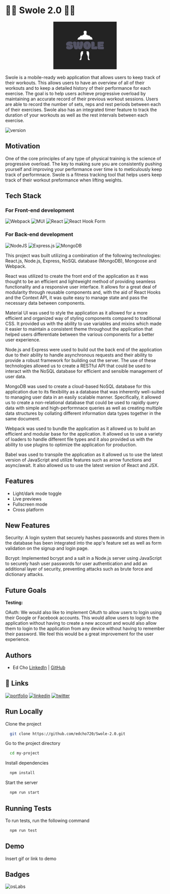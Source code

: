 
# 💪🏼 Swole 2.0 💪🏼

<center><img src="./__test__/logo/swole-high-resolution-color-logo.png" width="200" height="150" id="readme-top"></center>

Swole is a mobile-ready web application that allows users to keep track of their workouts. This allows users to have an overview of all of their workouts and to keep a detailed history of their performance for each exercise. The goal is to help users achieve progressive overload by maintaining an accurate record of their previous workout sessions. Users are able to record the number of sets, reps and rest periods between each of their exercises. Swole also has an integrated timer feature to track the duration of your workouts as well as the rest intervals between each exercise.

![version](https://badgen.net/badge/version/v2.0.0)


## Motivation

One of the core principles of any type of physical training is the science of progressive overload. The key to making sure you are consistently pushing yourself and improving your performance over time is to meticulously keep track of performnace. Swole is a fitness tracking tool that helps users keep track of their workout preformance when lifting weights.

## Tech Stack

### For Front-end development

![Webpack](https://img.shields.io/badge/webpack-%238DD6F9.svg?style=for-the-badge&logo=webpack&logoColor=black)
![MUI](https://img.shields.io/badge/MUI-%230081CB.svg?style=for-the-badge&logo=mui&logoColor=white)
![React](https://img.shields.io/badge/react-%2320232a.svg?style=for-the-badge&logo=react&logoColor=%2361DAFB)
![React Hook Form](https://img.shields.io/badge/React%20Hook%20Form-%23EC5990.svg?style=for-the-badge&logo=reacthookform&logoColor=white)

### For Back-end development

![NodeJS](https://img.shields.io/badge/node.js-6DA55F?style=for-the-badge&logo=node.js&logoColor=white)
![Express.js](https://img.shields.io/badge/express.js-%23404d59.svg?style=for-the-badge&logo=express&logoColor=%2361DAFB)
![MongoDB](https://img.shields.io/badge/MongoDB-%234ea94b.svg?style=for-the-badge&logo=mongodb&logoColor=white)

This project was built utilizing a combination of the following technologies: React.js, Node.js, Express, NoSQL database (MongoDB), Mongoose and Webpack.

React was utilized to create the front end of the application as it was thought to be an efficient and lightweight method of providing seamless functionality and a responsive user interface. It allows for a great deal of modularity through reusable components and, with the aid of React Hooks and the Context API, it was quite easy to manage state and pass the necessary data between components.

Material UI was used to style the application as it allowed for a more efficient and organized way of styling components compared to traditional CSS. It provided us with the ability to use variables and mixins which made it easier to maintain a consistent theme throughout the application that helped users differentiate between the various components for a better user experience.

Node.js and Express were used to build out the back end of the application due to their ability to handle asynchronous requests and their ability to provide a robust framework for building out the server. The use of these technologies allowed us to create a RESTful API that could be used to interact with the NoSQL database for efficient and sensible management of user data.

MongoDB was used to create a cloud-based NoSQL database for this application due to its flexibility as a database that was inherently well-suited to managing user data in an easily scalable manner. Specifically, it allowed us to create a non-relational database that could be used to rapidly query data with simple and high-performnace queries as well as creating multiple data structures by collating different information data types together in the same document.

Webpack was used to bundle the application as it allowed us to build an efficient and modular base for the application. It allowed us to use a variety of loaders to handle different file types and it also provided us with the ability to use plugins to optimize the application for production.

Babel was used to transpile the application as it allowed us to use the latest version of JavaScript and utilize features such as arrow functions and async/await. It also allowed us to use the latest version of React and JSX.

## Features

- Light/dark mode toggle
- Live previews
- Fullscreen mode
- Cross platform

## New Features

Security: A login system that securely hashes passwords and stores them in the database has been integrated into the app's feature set as well as form validation on the signup and login page.

Bcrypt: Implemented bcrypt and a salt in a Node.js server using JavaScript to securely hash user passwords for user authentication and add an additional layer of security, preventing attacks such as brute force and dictionary attacks.
## Future Goals

**Testing:**

OAuth: We would also like to implement OAuth to allow users to login using their Google or Facebook accounts. This would allow users to login to the application without having to create a new account and would also allow them to login to the application from any device without having to remember their password. We feel this would be a great improvement for the user experience.

## Authors

- Ed Cho [LinkedIn](https://www.linkedin.com/in/edcho720/) | [GitHub](https://github.com/edcho720)

## 🔗 Links
[![portfolio](https://img.shields.io/badge/my_portfolio-000?style=for-the-badge&logo=ko-fi&logoColor=white)](https://zeusk8.io/)
[![linkedin](https://img.shields.io/badge/linkedin-0A66C2?style=for-the-badge&logo=linkedin&logoColor=white)](https://www.linkedin.com/in/edcho720)
[![twitter](https://img.shields.io/badge/twitter-1DA1F2?style=for-the-badge&logo=twitter&logoColor=white)](https://twitter.com/CyberHusky7)

## Run Locally

Clone the project

```bash
  git clone https://github.com/edcho720/Swole-2.0.git
```

Go to the project directory

```bash
  cd my-project
```

Install dependencies

```bash
  npm install
```

Start the server

```bash
  npm run start
```


## Running Tests

To run tests, run the following command

```bash
  npm run test
```

## Demo

Insert gif or link to demo

## Badges

![osLabs](https://badgen.net/badge/license/MIT)


